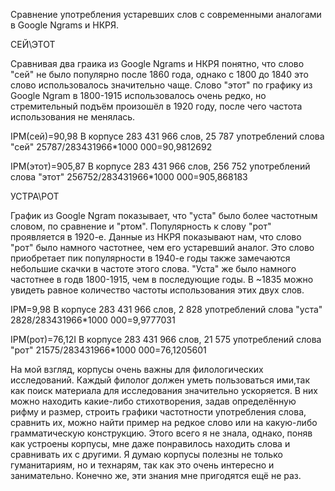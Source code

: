  Сравнение употребления устаревших слов с современными аналогами в Google Ngrams и НКРЯ.
 
 
 
 СЕЙ\ЭТОТ
 
 
 Сравнивая два граика из Google Ngrams и НКРЯ понятно, что слово "сей" не было популярно после 1860 года, однако с 1800 до 1840 это слово использовалось значительно чаще. Слово "этот" по графику из Google Ngram в 1800-1915 использовалось очень редко, но стремительный подъём произошёл в 1920 году, после чего частота использования не менялась.
 
 
IPM(сей)=90,98
В корпусе 283 431 966 слов,  25 787 употреблений слова "сей"
25787/283431966*1000 000=90,9812692


IPM(этот)=905,87
В корпусе 283 431 966 слов, 256 752 употреблений слова "этот"
256752/283431966*1000 000=905,868183
 
 
 УСТРА\РОТ


 График из Google Ngram показывает, что "уста" было более частотным словом, по сравнение и "ртом". Популярность к слову "рот" проявляется в 1920-е. Данные из НКРЯ показывают нам, что слово "рот" было намного частотнее, чем его устаревший аналог. Это слово приобретает пик популярности в 1940-е годы также замечаются небольшие скачки в частоте этого слова. "Уста" же было намного частотнее в годв 1800-1915, чем в последующие годы. В ~1835 можно увидеть равное количество частоты использования этих двух слов.
 
 
 IPM=9,98
В корпусе 283 431 966 слов,  2 828 употреблений слова "уста"
2828/283431966*1000 000=9,9777031



IPM(рот)=76,12I
В корпусе 283 431 966 слов, 21 575 употреблений слова "рот"
21575/283431966*1000 000=76,1205601




На мой взгляд, корпусы очень важны для филологических исследований. Каждый филолог должен уметь пользоваться ими,так как поиск материала для исследования значительно ускоряется. В них можно находить какие-либо стихотворения, задав определённую рифму и размер, строить графики частотности употребления слова, сравнить их, можно найти пример на редкое слово или на какую-либо грамматическую конструкцию. Этого всего я не знала, однако, поняв как устроены корпусы, мне даже понравилось находить слова и сравнивать их с другими. Я думаю корпусы полезны не только гуманитариям, но и технарям, так как это очень интересно и занимательно. Конечно же, эти знания мне пригодятся ещё не раз.
